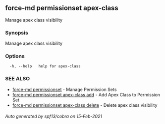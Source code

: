 ## force-md permissionset apex-class

Manage apex class visibility

### Synopsis

Manage apex class visibility

### Options

```
  -h, --help   help for apex-class
```

### SEE ALSO

* [force-md permissionset](force-md_permissionset.md)	 - Manage Permission Sets
* [force-md permissionset apex-class add](force-md_permissionset_apex-class_add.md)	 - Add Apex Class to Permission Set
* [force-md permissionset apex-class delete](force-md_permissionset_apex-class_delete.md)	 - Delete apex class visibility

###### Auto generated by spf13/cobra on 15-Feb-2021
